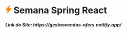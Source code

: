 # ![DevSuperior logo](https://raw.githubusercontent.com/devsuperior/bds-assets/main/ds/devsuperior-logo-small.png) Semana Spring React



<h5> Link do Site: https://gestaovendas-nfers.netlify.app/ </h5>
